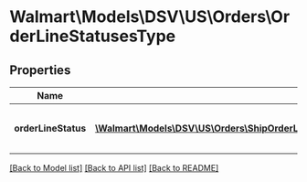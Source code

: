 # Walmart\Models\DSV\US\Orders\OrderLineStatusesType

## Properties

Name | Type | Description | Notes
------------ | ------------- | ------------- | -------------
**orderLineStatus** | [**\Walmart\Models\DSV\US\Orders\ShipOrderLines200ResponseOrderLinesOrderLineInnerOrderLineStatusesOrderLineStatusInner[]**](ShipOrderLines200ResponseOrderLinesOrderLineInnerOrderLineStatusesOrderLineStatusInner.md) | Details about the Order Line status | [optional]


[[Back to Model list]](./) [[Back to API list]](../../../../../README.md#supported-apis) [[Back to README]](../../../../../README.md)

